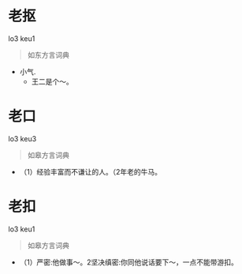 # 老抠
lo3 keu1
> 如东方言词典
- 小气.
  - 王二是个～。

# 老口
lo3 keu3
> 如皋方言词典
- （1）经验丰富而不谦让的人。（2年老的牛马。

# 老扣
lo3 keu1
> 如皋方言词典
- （1）严密:他做事～。2坚决缜密:你同他说话要下～，一点不能带游扣。
